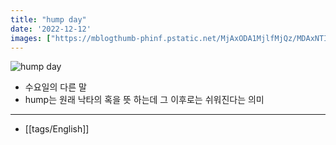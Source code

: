 ```yaml
---
title: "hump day"
date: '2022-12-12'
images: ["https://mblogthumb-phinf.pstatic.net/MjAxODA1MjlfMjQz/MDAxNTI3NTk1MTM1ODY3.w4Umd14h7Os8O1MhUjxj95bO8MtPfYvlMHKvqrzTAB4g.e5MakmIbLJCiLPkeBIpFNQWS2r-u8YVZsaHFs_oOX_kg.JPEG.toefl660/maxresdefault.jpg?type=w2"]
---
```

![hump day](https://mblogthumb-phinf.pstatic.net/MjAxODA1MjlfMjQz/MDAxNTI3NTk1MTM1ODY3.w4Umd14h7Os8O1MhUjxj95bO8MtPfYvlMHKvqrzTAB4g.e5MakmIbLJCiLPkeBIpFNQWS2r-u8YVZsaHFs_oOX_kg.JPEG.toefl660/maxresdefault.jpg?type=w2)

- 수요일의 다른 말
- hump는 원래 낙타의 혹을 뜻 하는데 그 이후로는 쉬워진다는 의미
---
- [[tags/English]]